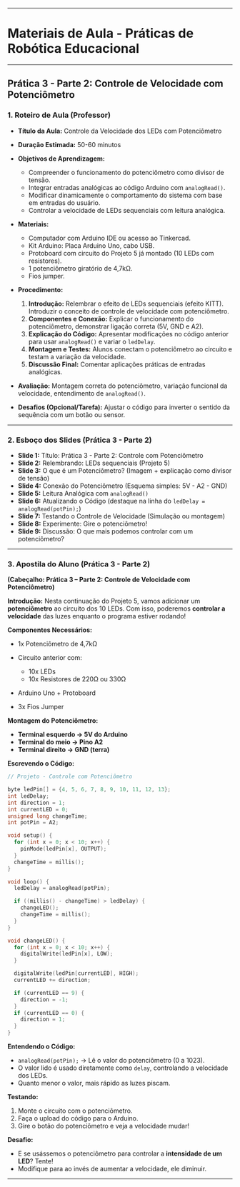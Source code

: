 
---

# Materiais de Aula - Práticas de Robótica Educacional

---

## Prática 3 - Parte 2: Controle de Velocidade com Potenciômetro

### 1. Roteiro de Aula (Professor)

* **Título da Aula:** Controle da Velocidade dos LEDs com Potenciômetro
* **Duração Estimada:** 50-60 minutos
* **Objetivos de Aprendizagem:**

  * Compreender o funcionamento do potenciômetro como divisor de tensão.
  * Integrar entradas analógicas ao código Arduino com `analogRead()`.
  * Modificar dinamicamente o comportamento do sistema com base em entradas do usuário.
  * Controlar a velocidade de LEDs sequenciais com leitura analógica.

* **Materiais:**

  * Computador com Arduino IDE ou acesso ao Tinkercad.
  * Kit Arduino: Placa Arduino Uno, cabo USB.
  * Protoboard com circuito do Projeto 5 já montado (10 LEDs com resistores).
  * 1 potenciômetro giratório de 4,7kΩ.
  * Fios jumper.

* **Procedimento:**

  1. **Introdução:** Relembrar o efeito de LEDs sequenciais (efeito KITT). Introduzir o conceito de controle de velocidade com potenciômetro.
  2. **Componentes e Conexão:** Explicar o funcionamento do potenciômetro, demonstrar ligação correta (5V, GND e A2).
  3. **Explicação do Código:** Apresentar modificações no código anterior para usar `analogRead()` e variar o `ledDelay`.
  4. **Montagem e Testes:** Alunos conectam o potenciômetro ao circuito e testam a variação da velocidade.
  5. **Discussão Final:** Comentar aplicações práticas de entradas analógicas.

* **Avaliação:** Montagem correta do potenciômetro, variação funcional da velocidade, entendimento de `analogRead()`.

* **Desafios (Opcional/Tarefa):** Ajustar o código para inverter o sentido da sequência com um botão ou sensor.

---

### 2. Esboço dos Slides (Prática 3 - Parte 2)

* **Slide 1:** Título: Prática 3 - Parte 2: Controle com Potenciômetro
* **Slide 2:** Relembrando: LEDs sequenciais (Projeto 5)
* **Slide 3:** O que é um Potenciômetro? (Imagem + explicação como divisor de tensão)
* **Slide 4:** Conexão do Potenciômetro (Esquema simples: 5V - A2 - GND)
* **Slide 5:** Leitura Analógica com `analogRead()`
* **Slide 6:** Atualizando o Código (destaque na linha do `ledDelay = analogRead(potPin);`)
* **Slide 7:** Testando o Controle de Velocidade (Simulação ou montagem)
* **Slide 8:** Experimente: Gire o potenciômetro!
* **Slide 9:** Discussão: O que mais podemos controlar com um potenciômetro?

---

### 3. Apostila do Aluno (Prática 3 - Parte 2)

**(Cabeçalho: Prática 3 – Parte 2: Controle de Velocidade com Potenciômetro)**

**Introdução:**
Nesta continuação do Projeto 5, vamos adicionar um **potenciômetro** ao circuito dos 10 LEDs. Com isso, poderemos **controlar a velocidade** das luzes enquanto o programa estiver rodando!

**Componentes Necessários:**

* 1x Potenciômetro de 4,7kΩ
* Circuito anterior com:

  * 10x LEDs
  * 10x Resistores de 220Ω ou 330Ω
* Arduino Uno + Protoboard
* 3x Fios Jumper

**Montagem do Potenciômetro:**

* **Terminal esquerdo → 5V do Arduino**
* **Terminal do meio → Pino A2**
* **Terminal direito → GND (terra)**

**Escrevendo o Código:**

```cpp
// Projeto - Controle com Potenciômetro

byte ledPin[] = {4, 5, 6, 7, 8, 9, 10, 11, 12, 13};
int ledDelay;
int direction = 1;
int currentLED = 0;
unsigned long changeTime;
int potPin = A2;

void setup() {
  for (int x = 0; x < 10; x++) {
    pinMode(ledPin[x], OUTPUT);
  }
  changeTime = millis();
}

void loop() {
  ledDelay = analogRead(potPin);

  if ((millis() - changeTime) > ledDelay) {
    changeLED();
    changeTime = millis();
  }
}

void changeLED() {
  for (int x = 0; x < 10; x++) {
    digitalWrite(ledPin[x], LOW);
  }

  digitalWrite(ledPin[currentLED], HIGH);
  currentLED += direction;

  if (currentLED == 9) {
    direction = -1;
  }
  if (currentLED == 0) {
    direction = 1;
  }
}
```

**Entendendo o Código:**

* `analogRead(potPin);` → Lê o valor do potenciômetro (0 a 1023).
* O valor lido é usado diretamente como `delay`, controlando a velocidade dos LEDs.
* Quanto menor o valor, mais rápido as luzes piscam.

**Testando:**

1. Monte o circuito com o potenciômetro.
2. Faça o upload do código para o Arduino.
3. Gire o botão do potenciômetro e veja a velocidade mudar!

**Desafio:**

* E se usássemos o potenciômetro para controlar a **intensidade de um LED**? Tente!
* Modifique para ao invés de aumentar a velocidade, ele diminuir.

---